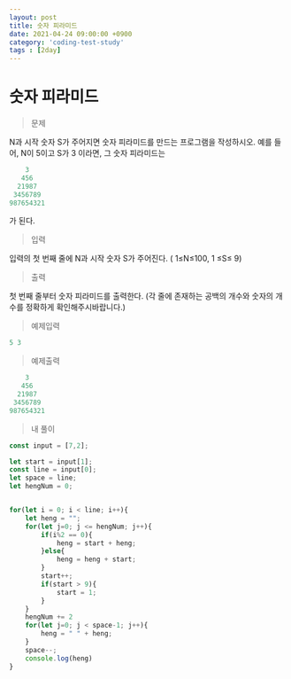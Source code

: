 ```yaml
---
layout: post
title: 숫자 피라미드
date: 2021-04-24 09:00:00 +0900
category: 'coding-test-study'
tags : [2day]
---
```

# 숫자 피라미드
>문제

N과 시작 숫자 S가 주어지면 숫자 피라미드를 만드는 프로그램을 작성하시오. 예를 들어, N이 5이고 S가 3 이라면, 그 숫자 피라미드는
```cpp
    3 
   456 
  21987 
 3456789 
987654321
```
가 된다.

>입력

입력의 첫 번째 줄에 N과 시작 숫자 S가 주어진다. ( 1≤N≤100, 1 ≤S≤ 9)

>출력

첫 번째 줄부터 숫자 피라미드를 출력한다. (각 줄에 존재하는 공백의 개수와 숫자의 개수를 정확하게 확인해주시바랍니다.)

>예제입력

```cpp
5 3
```
>예제출력

```cpp
    3 
   456 
  21987 
 3456789 
987654321
```

>내 풀이

```javascript
const input = [7,2];

let start = input[1];
const line = input[0];
let space = line;
let hengNum = 0;


for(let i = 0; i < line; i++){
    let heng = "";
    for(let j=0; j <= hengNum; j++){
        if(i%2 == 0){
            heng = start + heng;
        }else{
            heng = heng + start;
        }
        start++;
        if(start > 9){
            start = 1;
        }
    }
    hengNum += 2
    for(let j=0; j < space-1; j++){
        heng = " " + heng;
    }
    space--;
    console.log(heng)
}
```